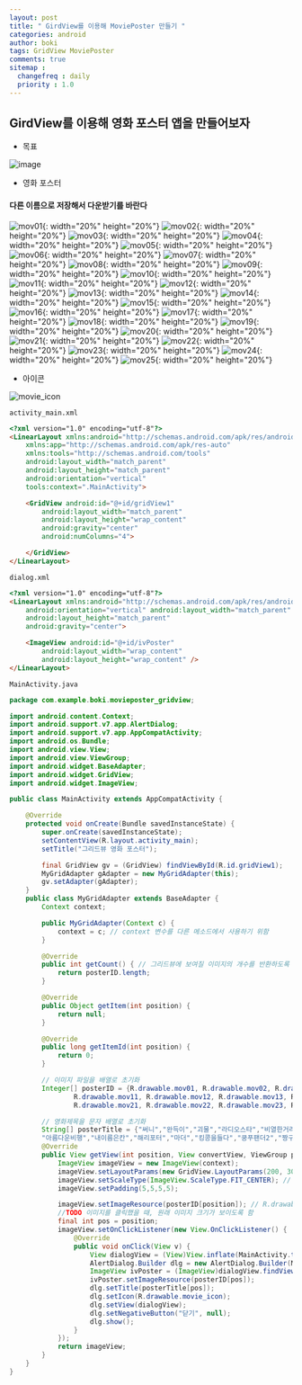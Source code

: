 ```yaml
---
layout: post
title: " GirdView를 이용해 MoviePoster 만들기 "
categories: android
author: boki
tags: GridView MoviePoster
comments: true
sitemap :
  changefreq : daily
  priority : 1.0
---
```


## GirdView를 이용해 영화 포스터 앱을 만들어보자

* 목표

![image](https://user-images.githubusercontent.com/39071798/70386498-74b8f780-19dc-11ea-95c2-343d07d859ff.png)

* 영화 포스터

#### 다른 이름으로 저장해서 다운받기를 바란다

![mov01](https://user-images.githubusercontent.com/39071798/70386519-cceff980-19dc-11ea-9740-434ea215587f.jpg){: width="20%" height="20%"}
![mov02](https://user-images.githubusercontent.com/39071798/70386520-cceff980-19dc-11ea-9955-dd6040dad7d8.jpg){: width="20%" height="20%"}
![mov03](https://user-images.githubusercontent.com/39071798/70386521-cceff980-19dc-11ea-8d14-00a4e5f8f3d9.jpg){: width="20%" height="20%"}
![mov04](https://user-images.githubusercontent.com/39071798/70386522-cceff980-19dc-11ea-9976-b7d19513c35a.jpg){: width="20%" height="20%"}
![mov05](https://user-images.githubusercontent.com/39071798/70386523-cd889000-19dc-11ea-834e-4aa7b465c399.jpg){: width="20%" height="20%"}
![mov06](https://user-images.githubusercontent.com/39071798/70386524-cd889000-19dc-11ea-9387-71cabcf18579.jpg){: width="20%" height="20%"}
![mov07](https://user-images.githubusercontent.com/39071798/70386525-cd889000-19dc-11ea-9a00-78775d7f35b3.jpg){: width="20%" height="20%"}
![mov08](https://user-images.githubusercontent.com/39071798/70386526-cd889000-19dc-11ea-8a45-007299f05673.jpg){: width="20%" height="20%"}
![mov09](https://user-images.githubusercontent.com/39071798/70386527-ce212680-19dc-11ea-838a-f41eb74e241c.jpg){: width="20%" height="20%"}
![mov10](https://user-images.githubusercontent.com/39071798/70386528-ce212680-19dc-11ea-99af-4985c2bfa3eb.jpg){: width="20%" height="20%"}
![mov11](https://user-images.githubusercontent.com/39071798/70386529-ce212680-19dc-11ea-8590-3cf058e7403e.jpg){: width="20%" height="20%"}
![mov12](https://user-images.githubusercontent.com/39071798/70386530-ce212680-19dc-11ea-96f1-0aaac1772b8a.jpg){: width="20%" height="20%"}
![mov13](https://user-images.githubusercontent.com/39071798/70386531-ceb9bd00-19dc-11ea-9f8b-fc8cdfa752e6.jpg){: width="20%" height="20%"}
![mov14](https://user-images.githubusercontent.com/39071798/70386532-ceb9bd00-19dc-11ea-9a92-a87a5c55aa2d.jpg){: width="20%" height="20%"}
![mov15](https://user-images.githubusercontent.com/39071798/70386533-ceb9bd00-19dc-11ea-80ec-919b3a9d497f.jpg){: width="20%" height="20%"}
![mov16](https://user-images.githubusercontent.com/39071798/70386534-cf525380-19dc-11ea-9e83-537dc12a39bc.jpg){: width="20%" height="20%"}
![mov17](https://user-images.githubusercontent.com/39071798/70386535-cf525380-19dc-11ea-8aa1-a747a0cdd931.jpg){: width="20%" height="20%"}
![mov18](https://user-images.githubusercontent.com/39071798/70386536-cf525380-19dc-11ea-8895-89b4fe11e856.jpg){: width="20%" height="20%"}
![mov19](https://user-images.githubusercontent.com/39071798/70386537-cfeaea00-19dc-11ea-9a58-c03b3f24ccc5.jpg){: width="20%" height="20%"}
![mov20](https://user-images.githubusercontent.com/39071798/70386538-cfeaea00-19dc-11ea-98c7-1591389577c3.jpg){: width="20%" height="20%"}
![mov21](https://user-images.githubusercontent.com/39071798/70386539-cfeaea00-19dc-11ea-8303-c9aa36937f76.jpg){: width="20%" height="20%"}
![mov22](https://user-images.githubusercontent.com/39071798/70386540-d0838080-19dc-11ea-8d43-6dd488b5f1c4.jpg){: width="20%" height="20%"}
![mov23](https://user-images.githubusercontent.com/39071798/70386541-d0838080-19dc-11ea-81e9-1a96b95d902e.jpg){: width="20%" height="20%"}
![mov24](https://user-images.githubusercontent.com/39071798/70386542-d0838080-19dc-11ea-9bdd-769d62c2f8df.jpg){: width="20%" height="20%"}
![mov25](https://user-images.githubusercontent.com/39071798/70386543-d0838080-19dc-11ea-8599-b38870d7fadf.jpg){: width="20%" height="20%"}

* 아이콘

![movie_icon](https://user-images.githubusercontent.com/39071798/70386544-d11c1700-19dc-11ea-828f-d5beb3d42f0d.png)

`activity_main.xml`
```html
<?xml version="1.0" encoding="utf-8"?>
<LinearLayout xmlns:android="http://schemas.android.com/apk/res/android"
    xmlns:app="http://schemas.android.com/apk/res-auto"
    xmlns:tools="http://schemas.android.com/tools"
    android:layout_width="match_parent"
    android:layout_height="match_parent"
    android:orientation="vertical"
    tools:context=".MainActivity">

    <GridView android:id="@+id/gridView1"
        android:layout_width="match_parent"
        android:layout_height="wrap_content"
        android:gravity="center"
        android:numColumns="4">

    </GridView>
</LinearLayout>
```

`dialog.xml`
```html
<?xml version="1.0" encoding="utf-8"?>
<LinearLayout xmlns:android="http://schemas.android.com/apk/res/android"
    android:orientation="vertical" android:layout_width="match_parent"
    android:layout_height="match_parent"
    android:gravity="center">

    <ImageView android:id="@+id/ivPoster"
        android:layout_width="wrap_content"
        android:layout_height="wrap_content" />
</LinearLayout>
```

`MainActivity.java`
```java
package com.example.boki.movieposter_gridview;

import android.content.Context;
import android.support.v7.app.AlertDialog;
import android.support.v7.app.AppCompatActivity;
import android.os.Bundle;
import android.view.View;
import android.view.ViewGroup;
import android.widget.BaseAdapter;
import android.widget.GridView;
import android.widget.ImageView;

public class MainActivity extends AppCompatActivity {

    @Override
    protected void onCreate(Bundle savedInstanceState) {
        super.onCreate(savedInstanceState);
        setContentView(R.layout.activity_main);
        setTitle("그리드뷰 영화 포스터");

        final GridView gv = (GridView) findViewById(R.id.gridView1);
        MyGridAdapter gAdapter = new MyGridAdapter(this);
        gv.setAdapter(gAdapter);
    }
    public class MyGridAdapter extends BaseAdapter {
        Context context;

        public MyGridAdapter(Context c) {
            context = c; // context 변수를 다른 메소드에서 사용하기 위함
        }

        @Override
        public int getCount() { // 그리드뷰에 보여질 이미지의 개수를 반환하도록 수정
            return posterID.length;
        }

        @Override
        public Object getItem(int position) {
            return null;
        }

        @Override
        public long getItemId(int position) {
            return 0;
        }

        // 이미지 파일을 배열로 초기화
        Integer[] posterID = {R.drawable.mov01, R.drawable.mov02, R.drawable.mov03, R.drawable.mov04, R.drawable.mov05, R.drawable.mov06, R.drawable.mov07, R.drawable.mov08, R.drawable.mov09, R.drawable.mov10,
                R.drawable.mov11, R.drawable.mov12, R.drawable.mov13, R.drawable.mov14, R.drawable.mov15, R.drawable.mov16, R.drawable.mov17, R.drawable.mov18, R.drawable.mov19, R.drawable.mov20,
                R.drawable.mov21, R.drawable.mov22, R.drawable.mov23, R.drawable.mov24, R.drawable.mov25};

        // 영화제목을 문자 배열로 초기화
        String[] posterTitle = {"써니","완득이","괴물","라디오스타","비열한거리","왕의남자","아일랜드","웰컴투동막골","헬보이","빽투더퓨처","여인의향기","쥬라기공원","포레스트검프","그라운드데이","혹성탈출-진화의시작",
        "아름다운비행","내이름은칸","해리포터","마더","킹콩을들다","쿵푸팬더2","짱구는못말려-미래의신부를구하라","아저씨","아바타","대부"};
        @Override
        public View getView(int position, View convertView, ViewGroup parent) { // 영화 포스터를 각 그리드뷰의 칸마다 이미지뷰를 생성해서 보여주게 함
            ImageView imageView = new ImageView(context);
            imageView.setLayoutParams(new GridView.LayoutParams(200, 300));
            imageView.setScaleType(ImageView.ScaleType.FIT_CENTER); // 그리드뷰 칸의 중앙에 배치
            imageView.setPadding(5,5,5,5);

            imageView.setImageResource(posterID[position]); // R.drawable.mov0x 이미지를 로드하여 출력
            //TODO 이미지를 클릭했을 때, 원래 이미지 크기가 보이도록 함
            final int pos = position;
            imageView.setOnClickListener(new View.OnClickListener() {
                @Override
                public void onClick(View v) {
                    View dialogView = (View)View.inflate(MainActivity.this, R.layout.dialog, null);
                    AlertDialog.Builder dlg = new AlertDialog.Builder(MainActivity.this);
                    ImageView ivPoster = (ImageView)dialogView.findViewById(R.id.ivPoster);
                    ivPoster.setImageResource(posterID[pos]);
                    dlg.setTitle(posterTitle[pos]);
                    dlg.setIcon(R.drawable.movie_icon);
                    dlg.setView(dialogView);
                    dlg.setNegativeButton("닫기", null);
                    dlg.show();
                }
            });
            return imageView;
        }
    }
}

```
